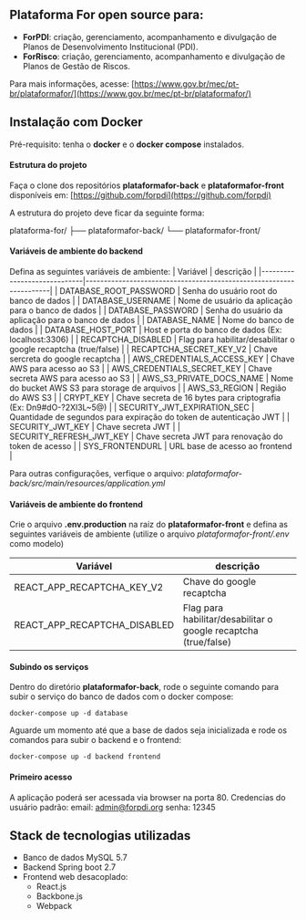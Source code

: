 ## Plataforma For open source para:

- **ForPDI**: criação, gerenciamento, acompanhamento e divulgação de Planos de Desenvolvimento Institucional (PDI).
- **ForRisco**: criação, gerenciamento, acompanhamento e divulgação de Planos de Gestão de  Riscos.

Para mais informações, acesse: [https://www.gov.br/mec/pt-br/plataformafor/](https://www.gov.br/mec/pt-br/plataformafor/)

## Instalação com Docker

Pré-requisito: tenha o **docker** e o **docker compose** instalados.
#### Estrutura do projeto
Faça o clone dos repositórios **plataformafor-back** e **plataformafor-front** disponíveis em: [https://github.com/forpdi](https://github.com/forpdi)

A estrutura do projeto deve ficar da seguinte forma:

plataforma-for/
├── plataformafor-back/
└── plataformafor-front/

#### Variáveis de ambiente do backend

Defina as seguintes variáveis de ambiente:
| Variável                    | descrição                                                          |
|-----------------------------|--------------------------------------------------------------------|
| DATABASE_ROOT_PASSWORD      | Senha do usuário root do banco de dados                            |
| DATABASE_USERNAME           | Nome de usuário da aplicação para o banco de dados                 |
| DATABASE_PASSWORD           | Senha do usuário da aplicação para o banco de dados                |
| DATABASE_NAME               | Nome do banco de dados                                             |
| DATABASE_HOST_PORT          | Host e porta do banco de dados (Ex: localhost:3306)                |
| RECAPTCHA_DISABLED          | Flag para habilitar/desabilitar o google recaptcha (true/false)    |
| RECAPTCHA_SECRET_KEY_V2     | Chave sercreta do google recaptcha                                 |
| AWS_CREDENTIALS_ACCESS_KEY  | Chave AWS para acesso ao S3                                        |
| AWS_CREDENTIALS_SECRET_KEY  | Chave secreta AWS para acesso ao S3                                |
| AWS_S3_PRIVATE_DOCS_NAME    | Nome do bucket AWS S3 para storage de arquivos                     |
| AWS_S3_REGION               | Região do AWS S3                                                   |
| CRYPT_KEY                   | Chave secreta de 16 bytes para criptografia (Ex: Dn9#dO-?2Xl3L~5@) |
| SECURITY_JWT_EXPIRATION_SEC | Quantidade de segundos para expiração do token de autenticação JWT |
| SECURITY_JWT_KEY            | Chave secreta JWT                                                  |
| SECURITY_REFRESH_JWT_KEY    | Chave secreta JWT para renovação do token de acesso                |
| SYS_FRONTENDURL             | URL base de acesso ao frontend                                     |

Para outras configurações, verfique o arquivo: 
*plataformafor-back/src/main/resources/application.yml*

#### Variáveis de ambiente do frontend
Crie o arquivo **.env.production** na raiz do **plataformafor-front** e defina as seguintes variáveis de ambiente (utilize o arquivo *plataformafor-front/.env* como modelo)

| Variável                     | descrição                                                          |
|----------------------------- |--------------------------------------------------------------------|
| REACT_APP_RECAPTCHA_KEY_V2   | Chave do google recaptcha                                          |
| REACT_APP_RECAPTCHA_DISABLED | Flag para habilitar/desabilitar o google recaptcha (true/false)    |

#### Subindo os serviços

Dentro do diretório **plataformafor-back**, rode o seguinte comando para subir o serviço do banco de dados com o docker compose:
```
docker-compose up -d database
```
Aguarde um momento até que a base de dados seja inicializada e rode os comandos para subir o backend e o frontend:
```
docker-compose up -d backend frontend
```

#### Primeiro acesso
A aplicação poderá ser acessada via browser na porta 80. 
Credencias do usuário padrão:
email: admin@forpdi.org
senha: 12345

## Stack de tecnologias utilizadas
-   Banco de dados MySQL 5.7
-   Backend Spring boot 2.7
-   Frontend web desacoplado:
    -   React.js
    -   Backbone.js
    -   Webpack
